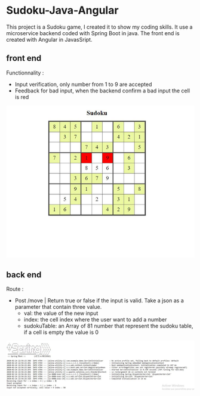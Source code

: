 # Sudoku-Java-Angular

This project is a Sudoku game, I created it to show my coding skills. It use a microservice backend coded with Spring Boot in java. The front end is created with Angular in JavasSript. 

## front end

Functionnality : 
- Input verification, only number from 1 to 9 are accepted
- Feedback for bad input, when the backend confirm a bad input the cell is red

![front end screenshot](https://github.com/AllanElleuch/Sudoku-Java-Angular/blob/master/img/front-end.JPG "Logo Title Text 1")

## back end


Route : 
- Post /move | Return true or false if the input is valid. Take a json as a parameter that contain three value.
  - val: the value of the new input
  - index: the cell index where the user want to add a number
  - sudokuTable: an Array of 81 number that represent the sudoku table, if a cell is empty the value is 0
  
![back end screenshot](https://github.com/AllanElleuch/Sudoku-Java-Angular/blob/master/img/back-end-output.JPG "Logo Title Text 1")
